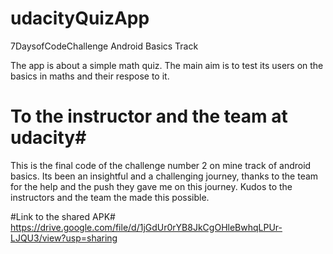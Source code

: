 # udacityQuizApp
7DaysofCodeChallenge  Android Basics Track

The app is about a simple math quiz. The main aim is to test its users on the basics in maths and their respose to it.


# To the instructor and the team at udacity#
This is the final code of the challenge number 2 on mine track of android basics. 
Its been an insightful and a challenging journey, thanks to the team for the help and the push they gave me on this journey.
Kudos to the instructors and the team the made this possible.


#Link to the shared APK#
https://drive.google.com/file/d/1jGdUr0rYB8JkCgOHleBwhqLPUr-LJQU3/view?usp=sharing
